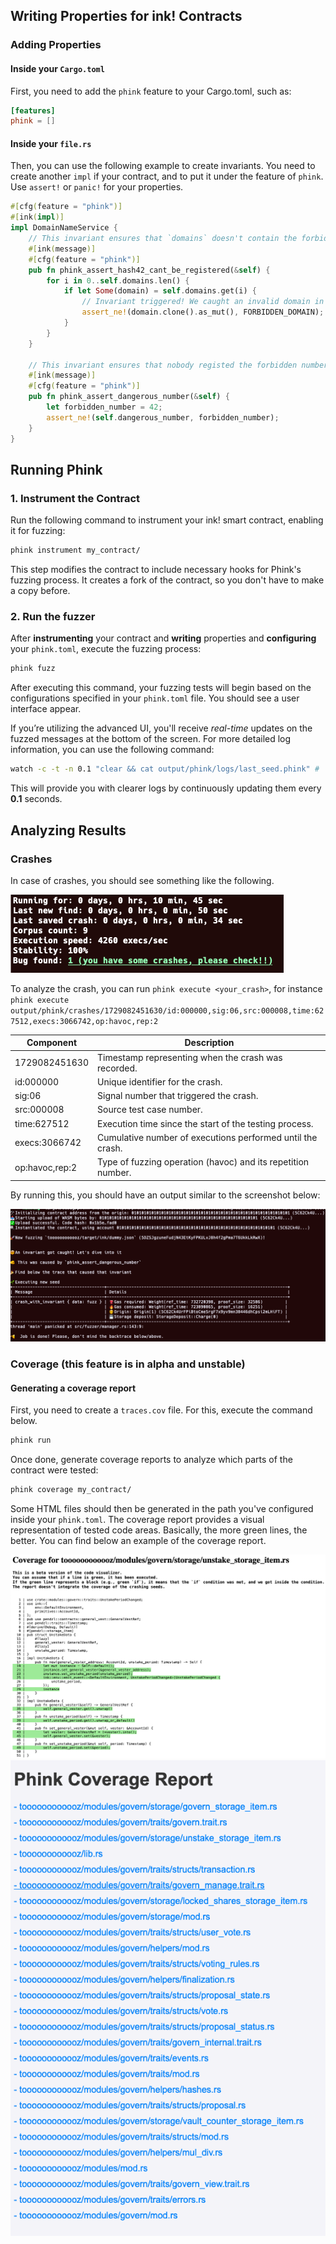 ## Writing Properties for ink! Contracts

### Adding Properties

#### Inside your `Cargo.toml`

First, you need to add the `phink` feature to your Cargo.toml, such as:

```toml
[features]
phink = []
```

#### Inside your `file.rs`

Then, you can use the following example to create invariants. You need to create another `impl` if your contract, and to
put
it under the feature of `phink`. Use `assert!` or `panic!` for your properties.

```rust
#[cfg(feature = "phink")]
#[ink(impl)]
impl DomainNameService {
    // This invariant ensures that `domains` doesn't contain the forbidden domain that nobody should regsiter 
    #[ink(message)]
    #[cfg(feature = "phink")]
    pub fn phink_assert_hash42_cant_be_registered(&self) {
        for i in 0..self.domains.len() {
            if let Some(domain) = self.domains.get(i) {
                // Invariant triggered! We caught an invalid domain in the storage...
                assert_ne!(domain.clone().as_mut(), FORBIDDEN_DOMAIN);
            }
        }
    }

    // This invariant ensures that nobody registed the forbidden number
    #[ink(message)]
    #[cfg(feature = "phink")]
    pub fn phink_assert_dangerous_number(&self) {
        let forbidden_number = 42;
        assert_ne!(self.dangerous_number, forbidden_number);
    }
}
```

## Running Phink

### 1. Instrument the Contract

Run the following command to instrument your ink! smart contract, enabling it for fuzzing:

```sh
phink instrument my_contract/
```

This step modifies the contract to include necessary hooks for Phink's fuzzing process. It creates a fork of the
contract, so you don't have to make a copy before.

### 2. Run the fuzzer

After **instrumenting** your contract and **writing** properties and **configuring** your `phink.toml`, execute the
fuzzing process:

```sh
phink fuzz
```

After executing this command, your fuzzing tests will begin based on the configurations specified in your `phink.toml`
file. You should see a user interface appear.

If you’re utilizing the advanced UI, you'll receive _real-time_ updates on the fuzzed messages at the bottom of the
screen. For more detailed log information, you can use the following command:

```sh
watch -c -t -n 0.1 "clear && cat output/phink/logs/last_seed.phink" # `output` is the default, but it depends of your `phink.toml`
```

This will provide you with clearer logs by continuously updating them every **0.1** seconds.

## Analyzing Results

### Crashes

In case of crashes, you should see something like the following.

<img src="https://raw.githubusercontent.com/srlabs/phink/refs/heads/main/assets/crashed.png" alt="crash"/>

To analyze the crash, you can run `phink execute <your_crash>`, for instance
`phink execute output/phink/crashes/1729082451630/id:000000,sig:06,src:000008,time:627512,execs:3066742,op:havoc,rep:2`

| Component      | Description                                                  |
|----------------|--------------------------------------------------------------|
| 1729082451630  | Timestamp representing when the crash was recorded.          |
| id:000000      | Unique identifier for the crash.                             |
| sig:06         | Signal number that triggered the crash.                      |
| src:000008     | Source test case number.                                     |
| time:627512    | Execution time since the start of the testing process.       |
| execs:3066742  | Cumulative number of executions performed until the crash.   |
| op:havoc,rep:2 | Type of fuzzing operation (havoc) and its repetition number. |

By running this, you should have an output similar to the screenshot below:

<img src="https://raw.githubusercontent.com/srlabs/phink/refs/heads/main/assets/backtrace.png" alt="crash"/>

### Coverage (**this feature is in alpha and unstable**)

#### Generating a coverage report

First, you need to create a `traces.cov` file. For this, execute the command below.

```sh
phink run  
```

Once done, generate coverage reports to analyze which parts of the contract were tested:

```sh
phink coverage my_contract/
```

Some HTML files should then be generated in the path you've configured inside your `phink.toml`. The coverage report
provides a visual representation of tested code areas. Basically, the more green lines, the better. You can find below
an example of the coverage report.


<img src="https://raw.githubusercontent.com/srlabs/phink/refs/heads/main/assets/coverage_1.png" alt="coverage_1"/>


<img src="https://raw.githubusercontent.com/srlabs/phink/refs/heads/main/assets/coverage_2.png" alt="coverage_1" />
